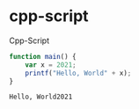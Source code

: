 # cpp-script
Cpp-Script
```javascript
function main() {
	var x = 2021;
	printf("Hello, World" + x);
}
```

```
Hello, World2021
```
